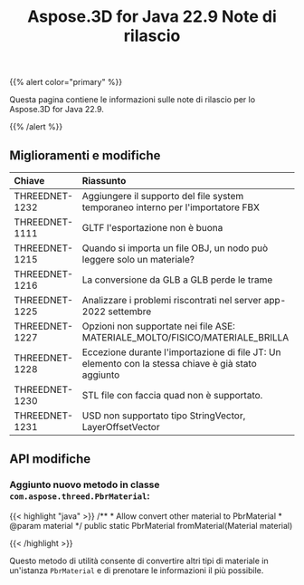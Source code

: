 ﻿---
title: Aspose.3D for Java 22.9 Note di rilascio
type: docs
weight: 4
url: /it/java/aspose-3d-for-java-22-9-release-notes/
description: Le note di rilascio dello Aspose.3D for Java 22.9.
---
{{% alert color="primary" %}}

Questa pagina contiene le informazioni sulle note di rilascio per lo Aspose.3D for Java 22.9.

{{% /alert %}}
## **Miglioramenti e modifiche**

|**Chiave**|**Riassunto**|**Categoria**|
|:- |:- |:- |
|THREEDNET-1232 |Aggiungere il supporto del file system temporaneo interno per l'importatore FBX|Miglioramento|
|THREEDNET-1111 |GLTF l'esportazione non è buona|Correzione di bug|
|THREEDNET-1215 |Quando si importa un file OBJ, un nodo può leggere solo un materiale?|Correzione di bug|
|THREEDNET-1216 |La conversione da GLB a GLB perde le trame|Correzione di bug|
|THREEDNET-1225 |Analizzare i problemi riscontrati nel server app-2022 settembre|Correzione di bug|
|THREEDNET-1227 |Opzioni non supportate nei file ASE: MATERIALE_MOLTO/FISICO/MATERIALE_BRILLA|Correzione di bug|
|THREEDNET-1228 |Eccezione durante l'importazione di file JT: Un elemento con la stessa chiave è già stato aggiunto|Correzione di bug|
|THREEDNET-1230 |STL file con faccia quad non è supportato.|Correzione di bug|
|THREEDNET-1231 |USD non supportato tipo StringVector, LayerOffsetVector|Correzione di bug|


## API modifiche ##


### Aggiunto nuovo metodo in classe `com.aspose.threed.PbrMaterial`:

{{< highlight "java" >}}
    /**
     * Allow convert other material to PbrMaterial
     * @param material 
     */
    public static PbrMaterial fromMaterial(Material material)

{{< /highlight >}}


Questo metodo di utilità consente di convertire altri tipi di materiale in un'istanza `PbrMaterial` e di prenotare le informazioni il più possibile.


